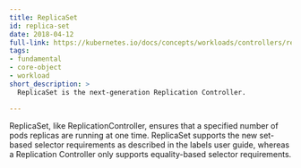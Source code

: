 ```yaml
---
title: ReplicaSet
id: replica-set
date: 2018-04-12
full-link: https://kubernetes.io/docs/concepts/workloads/controllers/replicaset/
tags:
- fundamental
- core-object
- workload
short_description: >
  ReplicaSet is the next-generation Replication Controller.

---
```


ReplicaSet, like ReplicationController, ensures that a specified number of pods replicas are running at one time. ReplicaSet supports the new set-based selector requirements as described in the labels user guide, whereas a Replication Controller only supports equality-based selector requirements.


